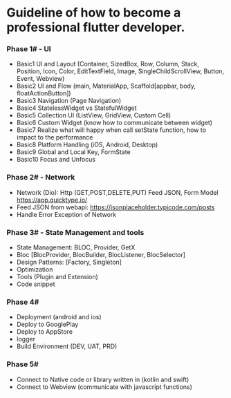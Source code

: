 # Guideline of how to become a professional flutter developer.

### Phase 1# - UI

- Basic1 UI and Layout (Container, SizedBox, Row, Column, Stack, Position, Icon, Color, EditTextField, Image, SingleChildScrollView, Button, Event, Webview)
- Basic2 UI and Flow (main, MaterialApp, Scaffold[appbar, body, floatActionButton])
- Basic3 Navigation (Page Navigation)
- Basic4 StatelessWidget vs StatefulWidget
- Basic5 Collection UI (ListView, GridView, Custom Cell)
- Basic6 Custom Widget (know how to communicate between widget)
- Basic7 Realize what will happy when call setState function, how to impact to the performance
- Basic8 Platform Handling (iOS, Android, Desktop)
- Basic9 Global and Local Key, FormState
- Basic10 Focus and Unfocus

### Phase 2# - Network

- Network (Dio): Http (GET,POST,DELETE,PUT) Feed JSON, Form Model https://app.quicktype.io/
- Feed JSON from webapi: https://jsonplaceholder.typicode.com/posts
- Handle Error Exception of Network

### Phase 3# - State Management and tools

- State Management: BLOC, Provider, GetX
- Bloc [BlocProvider, BlocBuilder, BlocListener, BlocSelector]
- Design Patterns: [Factory, Singleton]
- Optimization
- Tools (Plugin and Extension)
- Code snippet

### Phase 4#

- Deployment (android and ios)
- Deploy to GooglePlay
- Deploy to AppStore
- logger
- Build Environment (DEV, UAT, PRD)

### Phase 5#

- Connect to Native code or library written in (kotlin and swift)
- Connect to Webview (communicate with javascript functions)
